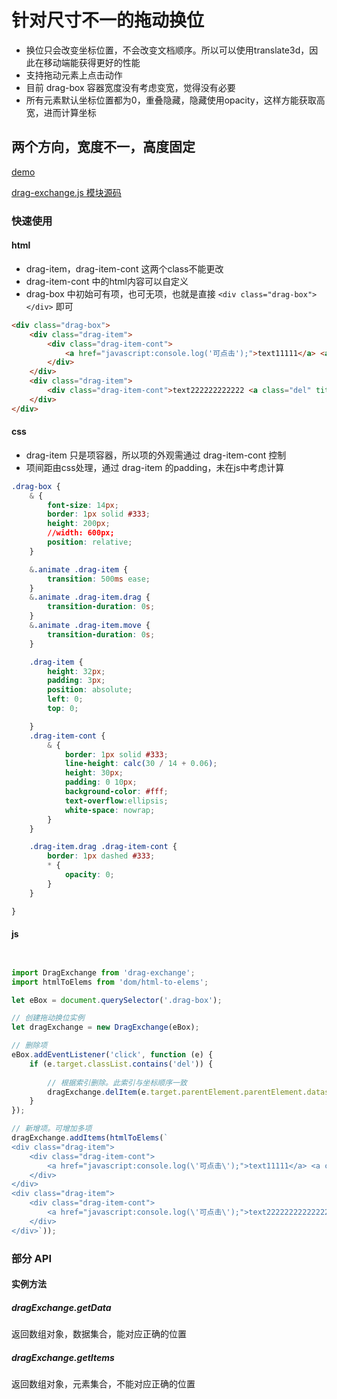 
# 针对尺寸不一的拖动换位
- 换位只会改变坐标位置，不会改变文档顺序。所以可以使用translate3d，因此在移动端能获得更好的性能
- 支持拖动元素上点击动作
- 目前 drag-box 容器宽度没有考虑变宽，觉得没有必要
- 所有元素默认坐标位置都为0，重叠隐藏，隐藏使用opacity，这样方能获取高宽，进而计算坐标

  


## 两个方向，宽度不一，高度固定 

[demo](https://cqlql.github.io/demo/20170322_拖动换位/dist/index.html)
 
[drag-exchange.js 模块源码](https://github.com/cqlql/cqlql.github.io/blob/master/js/modules/drag-exchange.js)  


### 快速使用

#### html

- drag-item，drag-item-cont 这两个class不能更改
- drag-item-cont 中的html内容可以自定义
- drag-box 中初始可有项，也可无项，也就是直接 `<div class="drag-box"></div>` 即可
``` html
<div class="drag-box">
    <div class="drag-item">
        <div class="drag-item-cont">
            <a href="javascript:console.log('可点击');">text11111</a> <a class="del" title="删除" href="javascript:;">X</a>
        </div>
    </div>
    <div class="drag-item">
        <div class="drag-item-cont">text222222222222 <a class="del" title="删除" href="javascript:;">X</a></div>
    </div>
</div>
```

#### css

- drag-item 只是项容器，所以项的外观需通过 drag-item-cont 控制
- 项间距由css处理，通过 drag-item 的padding，未在js中考虑计算

``` css
.drag-box {
    & {
        font-size: 14px;
        border: 1px solid #333;
        height: 200px;
        //width: 600px;
        position: relative;
    }

    &.animate .drag-item {
        transition: 500ms ease;
    }
    &.animate .drag-item.drag {
        transition-duration: 0s;
    }
    &.animate .drag-item.move {
        transition-duration: 0s;
    }

    .drag-item {
        height: 32px;
        padding: 3px;
        position: absolute;
        left: 0;
        top: 0;

    }
    .drag-item-cont {
        & {
            border: 1px solid #333;
            line-height: calc(30 / 14 + 0.06);
            height: 30px;
            padding: 0 10px;
            background-color: #fff;
            text-overflow:ellipsis;
            white-space: nowrap;
        }
    }

    .drag-item.drag .drag-item-cont {
        border: 1px dashed #333;
        * {
            opacity: 0;
        }
    }

}

```

#### js
``` javascript


import DragExchange from 'drag-exchange';
import htmlToElems from 'dom/html-to-elems';

let eBox = document.querySelector('.drag-box');

// 创建拖动换位实例
let dragExchange = new DragExchange(eBox);

// 删除项
eBox.addEventListener('click', function (e) {
    if (e.target.classList.contains('del')) {
        
        // 根据索引删除。此索引与坐标顺序一致
        dragExchange.delItem(e.target.parentElement.parentElement.dataset.index);
    }
});

// 新增项。可增加多项
dragExchange.addItems(htmlToElems(`
<div class="drag-item">
    <div class="drag-item-cont">
        <a href="javascript:console.log(\'可点击\');">text11111</a> <a class="del" title="删除" href="javascript:;">X</a>
    </div>        
</div>
<div class="drag-item">
    <div class="drag-item-cont">
        <a href="javascript:console.log(\'可点击\');">text222222222222222</a> <a class="del" title="删除" href="javascript:;">X</a>       
    </div>
</div>`));

```


### 部分 API


#### 实例方法

##### dragExchange.getData
返回数组对象，数据集合，能对应正确的位置

##### dragExchange.getItems
返回数组对象，元素集合，不能对应正确的位置





